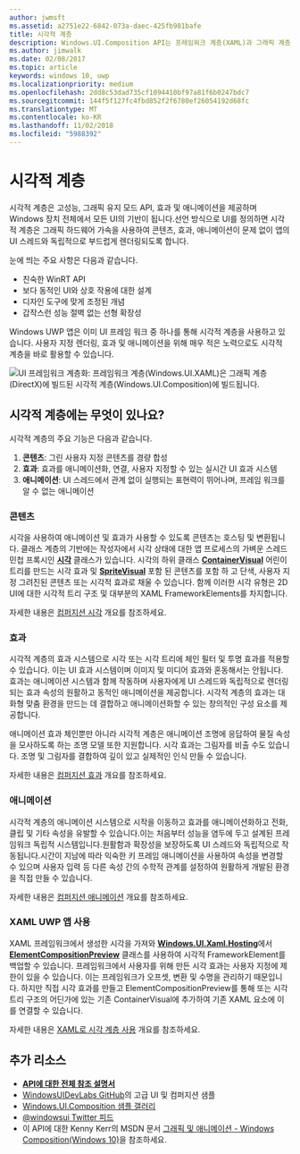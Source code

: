 ```yaml
---
author: jwmsft
ms.assetid: a2751e22-6842-073a-daec-425fb981bafe
title: 시각적 계층
description: Windows.UI.Composition API는 프레임워크 계층(XAML)과 그래픽 계층(DirectX) 간의 컴퍼지션 계층에 대한 액세스를 제공합니다.
ms.author: jimwalk
ms.date: 02/08/2017
ms.topic: article
keywords: windows 10, uwp
ms.localizationpriority: medium
ms.openlocfilehash: 2dd8c53dad735cf1094410bf97a81f6b0247bdc7
ms.sourcegitcommit: 144f5f127fc4fbd852f2f6780ef26054192d68fc
ms.translationtype: MT
ms.contentlocale: ko-KR
ms.lasthandoff: 11/02/2018
ms.locfileid: "5988392"
---
```

# <a name="visual-layer"></a>시각적 계층

시각적 계층은 고성능, 그래픽 유지 모드 API, 효과 및 애니메이션을 제공하며 Windows 장치 전체에서 모든 UI의 기반이 됩니다.선언 방식으로 UI를 정의하면 시각적 계층은 그래픽 하드웨어 가속을 사용하여 콘텐츠, 효과, 애니메이션이 문제 없이 앱의 UI 스레드와 독립적으로 부드럽게 렌더링되도록 합니다.

눈에 띄는 주요 사항은 다음과 같습니다.

* 친숙한 WinRT API
* 보다 동적인 UI와 상호 작용에 대한 설계
* 디자인 도구에 맞게 조정된 개념
* 갑작스런 성능 절벽 없는 선형 확장성

Windows UWP 앱은 이미 UI 프레임 워크 중 하나를 통해 시각적 계층을 사용하고 있습니다. 사용자 지정 렌더링, 효과 및 애니메이션을 위해 매우 적은 노력으로도 시각적 계층을 바로 활용할 수 있습니다.

![UI 프레임워크 계층화: 프레임워크 계층(Windows.UI.XAML)은 그래픽 계층(DirectX)에 빌드된 시각적 계층(Windows.UI.Composition)에 빌드됩니다.](images/layers-win-ui-composition.png)

## <a name="whats-in-the-visual-layer"></a>시각적 계층에는 무엇이 있나요?

시각적 계층의 주요 기능은 다음과 같습니다.

1. **콘텐츠**: 그린 사용자 지정 콘텐츠를 경량 합성
1. **효과**: 효과를 애니메이션화, 연결, 사용자 지정할 수 있는 실시간 UI 효과 시스템
1. **애니메이션**: UI 스레드에서 관계 없이 실행되는 표현력이 뛰어나며, 프레임 워크를 알 수 없는 애니메이션

### <a name="content"></a>콘텐츠

시각을 사용하여 애니메이션 및 효과가 사용할 수 있도록 콘텐츠는 호스팅 및 변환됩니다. 클래스 계층의 기반에는 작성자에서 시각 상태에 대한 앱 프로세스의 가벼운 스레드 민첩 프록시인 [**시각**](https://msdn.microsoft.com/library/windows/apps/Dn706858) 클래스가 있습니다. 시각의 하위 클래스 [**ContainerVisual**](https://msdn.microsoft.com/library/windows/apps/Dn706810) 어린이 트리를 만드는 시각 효과 및 [**SpriteVisual**](https://msdn.microsoft.com/library/windows/apps/Mt589433) 포함 된 콘텐츠를 포함 하 고 단색, 사용자 지정 그려진된 콘텐츠 또는 시각적 효과로 채울 수 있습니다. 함께 이러한 시각 유형은 2D UI에 대한 시각적 트리 구조 및 대부분의 XAML FrameworkElements를 차지합니다.

자세한 내용은 [컴퍼지션 시각](composition-visual-tree.md) 개요를 참조하세요.

### <a name="effects"></a>효과

시각적 계층의 효과 시스템으로 시각 또는 시각 트리에 체인 필터 및 투명 효과를 적용할 수 있습니다. 이는 UI 효과 시스템이며 이미지 및 미디어 효과와 혼동해서는 안됩니다. 효과는 애니메이션 시스템과 함께 작동하며 사용자에게 UI 스레드와 독립적으로 렌더링되는 효과 속성의 원활하고 동적인 애니메이션을 제공합니다. 시각적 계층의 효과는 대화형 맞춤 환경을 만드는 데 결합하고 애니메이션화할 수 있는 창의적인 구성 요소를 제공합니다.

애니메이션 효과 체인뿐만 아니라 시각적 계층은 애니메이션 조명에 응답하여 물질 속성을 모사하도록 하는 조명 모델 또한 지원합니다. 시각 효과는 그림자를 비출 수도 있습니다. 조명 및 그림자를 결합하여 깊이 있고 실제적인 인식 만들 수 있습니다.

자세한 내용은 [컴퍼지션 효과](composition-effects.md) 개요를 참조하세요.

### <a name="animations"></a>애니메이션

시각적 계층의 애니메이션 시스템으로 시작을 이동하고 효과를 애니메이션화하고 전화, 클립 및 기타 속성을 유발할 수 있습니다.이는 처음부터 성능을 염두에 두고 설계된 프레임워크 독립적 시스템입니다.원활함과 확장성을 보장하도록 UI 스레드와 독립적으로 작동됩니다.시간이 지남에 따라 익숙한 키 프레임 애니메이션을 사용하여 속성을 변경할 수 있으며 사용자 입력 등 다른 속성 간의 수학적 관계를 설정하여 원활하게 개발된 환경을 직접 만들 수 있습니다.

자세한 내용은 [컴퍼지션 애니메이션](composition-animation.md) 개요를 참조하세요.

### <a name="working-with-your-xaml-uwp-app"></a>XAML UWP 앱 사용

XAML 프레임워크에서 생성한 시각을 가져와 [**Windows.UI.Xaml.Hosting**](https://msdn.microsoft.com/library/windows/apps/Hh701908)에서 [**ElementCompositionPreview**](https://msdn.microsoft.com/library/windows/apps/Mt608976) 클래스를 사용하여 시각적 FrameworkElement를 백업할 수 있습니다. 프레임워크에서 사용자를 위해 만든 시각 효과는 사용자 지정에 제한이 있을 수 있습니다. 이는 프레임워크가 오프셋, 변환 및 수명을 관리하기 때문입니다. 하지만 직접 시각 효과를 만들고 ElementCompositionPreview를 통해 또는 시각 트리 구조의 어딘가에 있는 기존 ContainerVisual에 추가하여 기존 XAML 요소에 이를 연결할 수 있습니다.

자세한 내용은 [XAML로 시각 계층 사용](using-the-visual-layer-with-xaml.md) 개요를 참조하세요.

## <a name="additional-resources"></a>추가 리소스

* [**API에 대한 전체 참조 설명서**](https://msdn.microsoft.com/library/windows/apps/Dn706878)
* [WindowsUIDevLabs GitHub](https://github.com/microsoft/windowsuidevlabs)의 고급 UI 및 컴퍼지션 샘플
* [Windows.UI.Composition 샘플 갤러리](https://aka.ms/winuiapp)
* [@windowsui Twitter 피드 ](https://twitter.com/windowsui)
* 이 API에 대한 Kenny Kerr의 MSDN 문서 [그래픽 및 애니메이션 - Windows Composition(Windows 10)](https://msdn.microsoft.com/magazine/mt590968)을 참조하세요.
